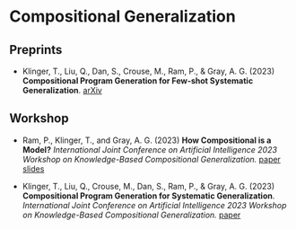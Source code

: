 # Compositional Generalization

## Preprints

- Klinger, T., Liu, Q., Dan, S., Crouse, M., Ram, P., & Gray, A. G. (2023) **Compositional Program Generation for Few-shot Systematic Generalization**. [arXiv](https://arxiv.org/abs/2309.16467)

## Workshop

- Ram, P., Klinger, T., and Gray, A. G. (2023) **How Compositional is a Model?** *International Joint Conference on Artificial Intelligence 2023 Workshop on Knowledge-Based Compositional Generalization.* [paper](https://openreview.net/pdf?id=OImyRhNLv3) [slides](./papers/2023/RKG_KBCG_IJCAI23.slides.pdf)

- Klinger, T., Liu, Q., Crouse, M., Dan, S., Ram, P., & Gray, A. G. (2023) **Compositional Program Generation for Systematic Generalization**. *International Joint Conference on Artificial Intelligence 2023 Workshop on Knowledge-Based Compositional Generalization.* [paper](https://openreview.net/pdf?id=Wxj9U0ySU-s)
